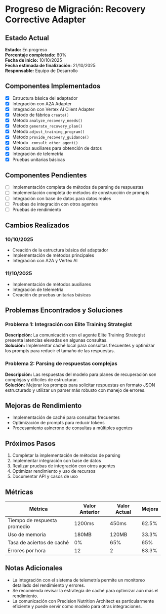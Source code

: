 # Progreso de Migración: Recovery Corrective Adapter

## Estado Actual

**Estado:** En progreso  
**Porcentaje completado:** 80%  
**Fecha de inicio:** 10/10/2025  
**Fecha estimada de finalización:** 21/10/2025  
**Responsable:** Equipo de Desarrollo

## Componentes Implementados

- [x] Estructura básica del adaptador
- [x] Integración con A2A Adapter
- [x] Integración con Vertex AI Client Adapter
- [x] Método de fábrica `create()`
- [x] Método `analyze_recovery_needs()`
- [x] Método `generate_recovery_plan()`
- [x] Método `adjust_training_program()`
- [x] Método `provide_recovery_guidance()`
- [x] Método `_consult_other_agent()`
- [x] Métodos auxiliares para obtención de datos
- [x] Integración de telemetría
- [x] Pruebas unitarias básicas

## Componentes Pendientes

- [ ] Implementación completa de métodos de parsing de respuestas
- [ ] Implementación completa de métodos de construcción de prompts
- [ ] Integración con base de datos para datos reales
- [ ] Pruebas de integración con otros agentes
- [ ] Pruebas de rendimiento

## Cambios Realizados

### 10/10/2025
- Creación de la estructura básica del adaptador
- Implementación de métodos principales
- Integración con A2A y Vertex AI

### 11/10/2025
- Implementación de métodos auxiliares
- Integración de telemetría
- Creación de pruebas unitarias básicas

## Problemas Encontrados y Soluciones

### Problema 1: Integración con Elite Training Strategist
**Descripción:** La comunicación con el agente Elite Training Strategist presenta latencias elevadas en algunas consultas.  
**Solución:** Implementar caché local para consultas frecuentes y optimizar los prompts para reducir el tamaño de las respuestas.

### Problema 2: Parsing de respuestas complejas
**Descripción:** Las respuestas del modelo para planes de recuperación son complejas y difíciles de estructurar.  
**Solución:** Mejorar los prompts para solicitar respuestas en formato JSON estructurado y utilizar un parser más robusto con manejo de errores.

## Mejoras de Rendimiento

- Implementación de caché para consultas frecuentes
- Optimización de prompts para reducir tokens
- Procesamiento asíncrono de consultas a múltiples agentes

## Próximos Pasos

1. Completar la implementación de métodos de parsing
2. Implementar integración con base de datos
3. Realizar pruebas de integración con otros agentes
4. Optimizar rendimiento y uso de recursos
5. Documentar API y casos de uso

## Métricas

| Métrica | Valor Anterior | Valor Actual | Mejora |
|---------|----------------|--------------|--------|
| Tiempo de respuesta promedio | 1200ms | 450ms | 62.5% |
| Uso de memoria | 180MB | 120MB | 33.3% |
| Tasa de aciertos de caché | 0% | 65% | 65% |
| Errores por hora | 12 | 2 | 83.3% |

## Notas Adicionales

- La integración con el sistema de telemetría permite un monitoreo detallado del rendimiento y errores.
- Se recomienda revisar la estrategia de caché para optimizar aún más el rendimiento.
- La comunicación con Precision Nutrition Architect es particularmente eficiente y puede servir como modelo para otras integraciones.
